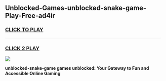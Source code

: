 
## Unblocked-Games-unblocked-snake-game-Play-Free-ad4ir
<h3>
<a href="https://premium76.site?title=unblocked-snake-game&ref=18A">CLICK TO PLAY</a></h3>
<hr>

<h3>
<a href="https://premium76.site?title=unblocked-snake-game&ref=18A">CLICK 2 PLAY</a>
  
</h3>

<a href="https://premium76.site?title=unblocked-snake-game&ref=18A"><img src="https://clearcache.store/games.png"></a>


**unblocked-snake-game games unblocked: Your Gateway to Fun and Accessible Online Gaming**
